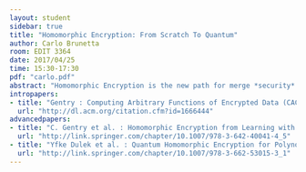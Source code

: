 ```yaml
---
layout: student
sidebar: true
title: "Homomorphic Encryption: From Scratch To Quantum"
author: Carlo Brunetta
room: EDIT 3364
date: 2017/04/25
time: 15:30-17:30
pdf: "carlo.pdf"
abstract: "Homomorphic Encryption is the new path for merge *security* with *computation*. In this seminar, we will start from the scratch as *what crypto is all about* and then we will try to understand the main idea of bootstrapping. Then the security will take place and it will be explained *why* HE is considered post-Quantum, a.k.a. resistant to a quantum computer, and *why* is not completely deployable today. At the end, we will change cards and see quantum computer in order to use them as friends that can be used in order to construct quantum homomorphic encryption schemes."
intropapers:
- title: "Gentry : Computing Arbitrary Functions of Encrypted Data (CACM 2010)"
  url: "http://dl.acm.org/citation.cfm?id=1666444"
advancedpapers:
- title: "C. Gentry et al. : Homomorphic Encryption from Learning with Errors: Conceptually-Simpler, Asymptotically-Faster, Attribute-Based (CRYPTO 2013)"
  url: "http://link.springer.com/chapter/10.1007/978-3-642-40041-4_5"
- title: "Yfke Dulek et al. : Quantum Homomorphic Encryption for Polynomial-Sized Circuits (CRYPTO 2016)"
  url: "http://link.springer.com/chapter/10.1007/978-3-662-53015-3_1"
---
```


